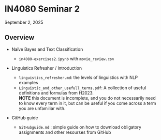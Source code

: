# IN4080 Seminar 2

September 2, 2025

## Overview
* Naïve Bayes and Text Classification
	* `in4080-exercises2.ipynb` with `movie_review.csv`
* Linguistics Refresher / Introduction
	* `linguistics_refresher.md`: the levels of linguistics with NLP examples
	* `Linguistic_and_other_usefull_terms.pdf`: A collection of useful definitions and formulas from H2023.   
	**NOTE** this document is incomplete, and you do not necessarily need to know every term in it, but can be useful if you come across a term you are unfamiliar with.

* GitHub guide 
	* `GitHubguide.md` : simple guide on how to download obligatory assignments and other resourses from GitHub